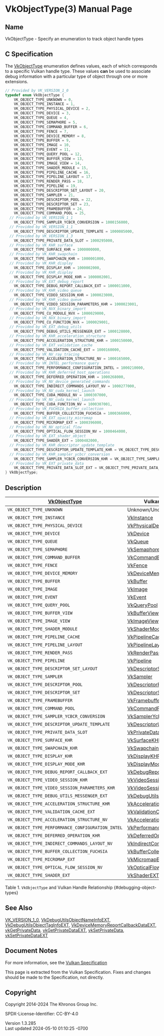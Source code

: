 # VkObjectType(3) Manual Page

## Name

VkObjectType - Specify an enumeration to track object handle types



## <a href="#_c_specification" class="anchor"></a>C Specification

The [VkObjectType](https://registry.khronos.org/vulkan/specs/1.3-extensions/man/html/VkObjectType.html) enumeration defines values, each
of which corresponds to a specific Vulkan handle type. These values
**can** be used to associate debug information with a particular type of
object through one or more extensions.

``` c
// Provided by VK_VERSION_1_0
typedef enum VkObjectType {
    VK_OBJECT_TYPE_UNKNOWN = 0,
    VK_OBJECT_TYPE_INSTANCE = 1,
    VK_OBJECT_TYPE_PHYSICAL_DEVICE = 2,
    VK_OBJECT_TYPE_DEVICE = 3,
    VK_OBJECT_TYPE_QUEUE = 4,
    VK_OBJECT_TYPE_SEMAPHORE = 5,
    VK_OBJECT_TYPE_COMMAND_BUFFER = 6,
    VK_OBJECT_TYPE_FENCE = 7,
    VK_OBJECT_TYPE_DEVICE_MEMORY = 8,
    VK_OBJECT_TYPE_BUFFER = 9,
    VK_OBJECT_TYPE_IMAGE = 10,
    VK_OBJECT_TYPE_EVENT = 11,
    VK_OBJECT_TYPE_QUERY_POOL = 12,
    VK_OBJECT_TYPE_BUFFER_VIEW = 13,
    VK_OBJECT_TYPE_IMAGE_VIEW = 14,
    VK_OBJECT_TYPE_SHADER_MODULE = 15,
    VK_OBJECT_TYPE_PIPELINE_CACHE = 16,
    VK_OBJECT_TYPE_PIPELINE_LAYOUT = 17,
    VK_OBJECT_TYPE_RENDER_PASS = 18,
    VK_OBJECT_TYPE_PIPELINE = 19,
    VK_OBJECT_TYPE_DESCRIPTOR_SET_LAYOUT = 20,
    VK_OBJECT_TYPE_SAMPLER = 21,
    VK_OBJECT_TYPE_DESCRIPTOR_POOL = 22,
    VK_OBJECT_TYPE_DESCRIPTOR_SET = 23,
    VK_OBJECT_TYPE_FRAMEBUFFER = 24,
    VK_OBJECT_TYPE_COMMAND_POOL = 25,
  // Provided by VK_VERSION_1_1
    VK_OBJECT_TYPE_SAMPLER_YCBCR_CONVERSION = 1000156000,
  // Provided by VK_VERSION_1_1
    VK_OBJECT_TYPE_DESCRIPTOR_UPDATE_TEMPLATE = 1000085000,
  // Provided by VK_VERSION_1_3
    VK_OBJECT_TYPE_PRIVATE_DATA_SLOT = 1000295000,
  // Provided by VK_KHR_surface
    VK_OBJECT_TYPE_SURFACE_KHR = 1000000000,
  // Provided by VK_KHR_swapchain
    VK_OBJECT_TYPE_SWAPCHAIN_KHR = 1000001000,
  // Provided by VK_KHR_display
    VK_OBJECT_TYPE_DISPLAY_KHR = 1000002000,
  // Provided by VK_KHR_display
    VK_OBJECT_TYPE_DISPLAY_MODE_KHR = 1000002001,
  // Provided by VK_EXT_debug_report
    VK_OBJECT_TYPE_DEBUG_REPORT_CALLBACK_EXT = 1000011000,
  // Provided by VK_KHR_video_queue
    VK_OBJECT_TYPE_VIDEO_SESSION_KHR = 1000023000,
  // Provided by VK_KHR_video_queue
    VK_OBJECT_TYPE_VIDEO_SESSION_PARAMETERS_KHR = 1000023001,
  // Provided by VK_NVX_binary_import
    VK_OBJECT_TYPE_CU_MODULE_NVX = 1000029000,
  // Provided by VK_NVX_binary_import
    VK_OBJECT_TYPE_CU_FUNCTION_NVX = 1000029001,
  // Provided by VK_EXT_debug_utils
    VK_OBJECT_TYPE_DEBUG_UTILS_MESSENGER_EXT = 1000128000,
  // Provided by VK_KHR_acceleration_structure
    VK_OBJECT_TYPE_ACCELERATION_STRUCTURE_KHR = 1000150000,
  // Provided by VK_EXT_validation_cache
    VK_OBJECT_TYPE_VALIDATION_CACHE_EXT = 1000160000,
  // Provided by VK_NV_ray_tracing
    VK_OBJECT_TYPE_ACCELERATION_STRUCTURE_NV = 1000165000,
  // Provided by VK_INTEL_performance_query
    VK_OBJECT_TYPE_PERFORMANCE_CONFIGURATION_INTEL = 1000210000,
  // Provided by VK_KHR_deferred_host_operations
    VK_OBJECT_TYPE_DEFERRED_OPERATION_KHR = 1000268000,
  // Provided by VK_NV_device_generated_commands
    VK_OBJECT_TYPE_INDIRECT_COMMANDS_LAYOUT_NV = 1000277000,
  // Provided by VK_NV_cuda_kernel_launch
    VK_OBJECT_TYPE_CUDA_MODULE_NV = 1000307000,
  // Provided by VK_NV_cuda_kernel_launch
    VK_OBJECT_TYPE_CUDA_FUNCTION_NV = 1000307001,
  // Provided by VK_FUCHSIA_buffer_collection
    VK_OBJECT_TYPE_BUFFER_COLLECTION_FUCHSIA = 1000366000,
  // Provided by VK_EXT_opacity_micromap
    VK_OBJECT_TYPE_MICROMAP_EXT = 1000396000,
  // Provided by VK_NV_optical_flow
    VK_OBJECT_TYPE_OPTICAL_FLOW_SESSION_NV = 1000464000,
  // Provided by VK_EXT_shader_object
    VK_OBJECT_TYPE_SHADER_EXT = 1000482000,
  // Provided by VK_KHR_descriptor_update_template
    VK_OBJECT_TYPE_DESCRIPTOR_UPDATE_TEMPLATE_KHR = VK_OBJECT_TYPE_DESCRIPTOR_UPDATE_TEMPLATE,
  // Provided by VK_KHR_sampler_ycbcr_conversion
    VK_OBJECT_TYPE_SAMPLER_YCBCR_CONVERSION_KHR = VK_OBJECT_TYPE_SAMPLER_YCBCR_CONVERSION,
  // Provided by VK_EXT_private_data
    VK_OBJECT_TYPE_PRIVATE_DATA_SLOT_EXT = VK_OBJECT_TYPE_PRIVATE_DATA_SLOT,
} VkObjectType;
```

## <a href="#_description" class="anchor"></a>Description

| [VkObjectType](https://registry.khronos.org/vulkan/specs/1.3-extensions/man/html/VkObjectType.html)                | Vulkan Handle Type                                                      |
|--------------------------------------------------|-------------------------------------------------------------------------|
| `VK_OBJECT_TYPE_UNKNOWN`                         | Unknown/Undefined Handle                                                |
| `VK_OBJECT_TYPE_INSTANCE`                        | [VkInstance](https://registry.khronos.org/vulkan/specs/1.3-extensions/man/html/VkInstance.html)                                           |
| `VK_OBJECT_TYPE_PHYSICAL_DEVICE`                 | [VkPhysicalDevice](https://registry.khronos.org/vulkan/specs/1.3-extensions/man/html/VkPhysicalDevice.html)                               |
| `VK_OBJECT_TYPE_DEVICE`                          | [VkDevice](https://registry.khronos.org/vulkan/specs/1.3-extensions/man/html/VkDevice.html)                                               |
| `VK_OBJECT_TYPE_QUEUE`                           | [VkQueue](https://registry.khronos.org/vulkan/specs/1.3-extensions/man/html/VkQueue.html)                                                 |
| `VK_OBJECT_TYPE_SEMAPHORE`                       | [VkSemaphore](https://registry.khronos.org/vulkan/specs/1.3-extensions/man/html/VkSemaphore.html)                                         |
| `VK_OBJECT_TYPE_COMMAND_BUFFER`                  | [VkCommandBuffer](https://registry.khronos.org/vulkan/specs/1.3-extensions/man/html/VkCommandBuffer.html)                                 |
| `VK_OBJECT_TYPE_FENCE`                           | [VkFence](https://registry.khronos.org/vulkan/specs/1.3-extensions/man/html/VkFence.html)                                                 |
| `VK_OBJECT_TYPE_DEVICE_MEMORY`                   | [VkDeviceMemory](https://registry.khronos.org/vulkan/specs/1.3-extensions/man/html/VkDeviceMemory.html)                                   |
| `VK_OBJECT_TYPE_BUFFER`                          | [VkBuffer](https://registry.khronos.org/vulkan/specs/1.3-extensions/man/html/VkBuffer.html)                                               |
| `VK_OBJECT_TYPE_IMAGE`                           | [VkImage](https://registry.khronos.org/vulkan/specs/1.3-extensions/man/html/VkImage.html)                                                 |
| `VK_OBJECT_TYPE_EVENT`                           | [VkEvent](https://registry.khronos.org/vulkan/specs/1.3-extensions/man/html/VkEvent.html)                                                 |
| `VK_OBJECT_TYPE_QUERY_POOL`                      | [VkQueryPool](https://registry.khronos.org/vulkan/specs/1.3-extensions/man/html/VkQueryPool.html)                                         |
| `VK_OBJECT_TYPE_BUFFER_VIEW`                     | [VkBufferView](https://registry.khronos.org/vulkan/specs/1.3-extensions/man/html/VkBufferView.html)                                       |
| `VK_OBJECT_TYPE_IMAGE_VIEW`                      | [VkImageView](https://registry.khronos.org/vulkan/specs/1.3-extensions/man/html/VkImageView.html)                                         |
| `VK_OBJECT_TYPE_SHADER_MODULE`                   | [VkShaderModule](https://registry.khronos.org/vulkan/specs/1.3-extensions/man/html/VkShaderModule.html)                                   |
| `VK_OBJECT_TYPE_PIPELINE_CACHE`                  | [VkPipelineCache](https://registry.khronos.org/vulkan/specs/1.3-extensions/man/html/VkPipelineCache.html)                                 |
| `VK_OBJECT_TYPE_PIPELINE_LAYOUT`                 | [VkPipelineLayout](https://registry.khronos.org/vulkan/specs/1.3-extensions/man/html/VkPipelineLayout.html)                               |
| `VK_OBJECT_TYPE_RENDER_PASS`                     | [VkRenderPass](https://registry.khronos.org/vulkan/specs/1.3-extensions/man/html/VkRenderPass.html)                                       |
| `VK_OBJECT_TYPE_PIPELINE`                        | [VkPipeline](https://registry.khronos.org/vulkan/specs/1.3-extensions/man/html/VkPipeline.html)                                           |
| `VK_OBJECT_TYPE_DESCRIPTOR_SET_LAYOUT`           | [VkDescriptorSetLayout](https://registry.khronos.org/vulkan/specs/1.3-extensions/man/html/VkDescriptorSetLayout.html)                     |
| `VK_OBJECT_TYPE_SAMPLER`                         | [VkSampler](https://registry.khronos.org/vulkan/specs/1.3-extensions/man/html/VkSampler.html)                                             |
| `VK_OBJECT_TYPE_DESCRIPTOR_POOL`                 | [VkDescriptorPool](https://registry.khronos.org/vulkan/specs/1.3-extensions/man/html/VkDescriptorPool.html)                               |
| `VK_OBJECT_TYPE_DESCRIPTOR_SET`                  | [VkDescriptorSet](https://registry.khronos.org/vulkan/specs/1.3-extensions/man/html/VkDescriptorSet.html)                                 |
| `VK_OBJECT_TYPE_FRAMEBUFFER`                     | [VkFramebuffer](https://registry.khronos.org/vulkan/specs/1.3-extensions/man/html/VkFramebuffer.html)                                     |
| `VK_OBJECT_TYPE_COMMAND_POOL`                    | [VkCommandPool](https://registry.khronos.org/vulkan/specs/1.3-extensions/man/html/VkCommandPool.html)                                     |
| `VK_OBJECT_TYPE_SAMPLER_YCBCR_CONVERSION`        | [VkSamplerYcbcrConversion](https://registry.khronos.org/vulkan/specs/1.3-extensions/man/html/VkSamplerYcbcrConversion.html)               |
| `VK_OBJECT_TYPE_DESCRIPTOR_UPDATE_TEMPLATE`      | [VkDescriptorUpdateTemplate](https://registry.khronos.org/vulkan/specs/1.3-extensions/man/html/VkDescriptorUpdateTemplate.html)           |
| `VK_OBJECT_TYPE_PRIVATE_DATA_SLOT`               | [VkPrivateDataSlot](https://registry.khronos.org/vulkan/specs/1.3-extensions/man/html/VkPrivateDataSlot.html)                             |
| `VK_OBJECT_TYPE_SURFACE_KHR`                     | [VkSurfaceKHR](https://registry.khronos.org/vulkan/specs/1.3-extensions/man/html/VkSurfaceKHR.html)                                       |
| `VK_OBJECT_TYPE_SWAPCHAIN_KHR`                   | [VkSwapchainKHR](https://registry.khronos.org/vulkan/specs/1.3-extensions/man/html/VkSwapchainKHR.html)                                   |
| `VK_OBJECT_TYPE_DISPLAY_KHR`                     | [VkDisplayKHR](https://registry.khronos.org/vulkan/specs/1.3-extensions/man/html/VkDisplayKHR.html)                                       |
| `VK_OBJECT_TYPE_DISPLAY_MODE_KHR`                | [VkDisplayModeKHR](https://registry.khronos.org/vulkan/specs/1.3-extensions/man/html/VkDisplayModeKHR.html)                               |
| `VK_OBJECT_TYPE_DEBUG_REPORT_CALLBACK_EXT`       | [VkDebugReportCallbackEXT](https://registry.khronos.org/vulkan/specs/1.3-extensions/man/html/VkDebugReportCallbackEXT.html)               |
| `VK_OBJECT_TYPE_VIDEO_SESSION_KHR`               | [VkVideoSessionKHR](https://registry.khronos.org/vulkan/specs/1.3-extensions/man/html/VkVideoSessionKHR.html)                             |
| `VK_OBJECT_TYPE_VIDEO_SESSION_PARAMETERS_KHR`    | [VkVideoSessionParametersKHR](https://registry.khronos.org/vulkan/specs/1.3-extensions/man/html/VkVideoSessionParametersKHR.html)         |
| `VK_OBJECT_TYPE_DEBUG_UTILS_MESSENGER_EXT`       | [VkDebugUtilsMessengerEXT](https://registry.khronos.org/vulkan/specs/1.3-extensions/man/html/VkDebugUtilsMessengerEXT.html)               |
| `VK_OBJECT_TYPE_ACCELERATION_STRUCTURE_KHR`      | [VkAccelerationStructureKHR](https://registry.khronos.org/vulkan/specs/1.3-extensions/man/html/VkAccelerationStructureKHR.html)           |
| `VK_OBJECT_TYPE_VALIDATION_CACHE_EXT`            | [VkValidationCacheEXT](https://registry.khronos.org/vulkan/specs/1.3-extensions/man/html/VkValidationCacheEXT.html)                       |
| `VK_OBJECT_TYPE_ACCELERATION_STRUCTURE_NV`       | [VkAccelerationStructureNV](https://registry.khronos.org/vulkan/specs/1.3-extensions/man/html/VkAccelerationStructureNV.html)             |
| `VK_OBJECT_TYPE_PERFORMANCE_CONFIGURATION_INTEL` | [VkPerformanceConfigurationINTEL](https://registry.khronos.org/vulkan/specs/1.3-extensions/man/html/VkPerformanceConfigurationINTEL.html) |
| `VK_OBJECT_TYPE_DEFERRED_OPERATION_KHR`          | [VkDeferredOperationKHR](https://registry.khronos.org/vulkan/specs/1.3-extensions/man/html/VkDeferredOperationKHR.html)                   |
| `VK_OBJECT_TYPE_INDIRECT_COMMANDS_LAYOUT_NV`     | [VkIndirectCommandsLayoutNV](https://registry.khronos.org/vulkan/specs/1.3-extensions/man/html/VkIndirectCommandsLayoutNV.html)           |
| `VK_OBJECT_TYPE_BUFFER_COLLECTION_FUCHSIA`       | [VkBufferCollectionFUCHSIA](https://registry.khronos.org/vulkan/specs/1.3-extensions/man/html/VkBufferCollectionFUCHSIA.html)             |
| `VK_OBJECT_TYPE_MICROMAP_EXT`                    | [VkMicromapEXT](https://registry.khronos.org/vulkan/specs/1.3-extensions/man/html/VkMicromapEXT.html)                                     |
| `VK_OBJECT_TYPE_OPTICAL_FLOW_SESSION_NV`         | [VkOpticalFlowSessionNV](https://registry.khronos.org/vulkan/specs/1.3-extensions/man/html/VkOpticalFlowSessionNV.html)                   |
| `VK_OBJECT_TYPE_SHADER_EXT`                      | [VkShaderEXT](https://registry.khronos.org/vulkan/specs/1.3-extensions/man/html/VkShaderEXT.html)                                         |

Table 1. `VkObjectType` and Vulkan Handle Relationship
{#debugging-object-types}

## <a href="#_see_also" class="anchor"></a>See Also

[VK_VERSION_1_0](https://registry.khronos.org/vulkan/specs/1.3-extensions/man/html/VK_VERSION_1_0.html),
[VkDebugUtilsObjectNameInfoEXT](https://registry.khronos.org/vulkan/specs/1.3-extensions/man/html/VkDebugUtilsObjectNameInfoEXT.html),
[VkDebugUtilsObjectTagInfoEXT](https://registry.khronos.org/vulkan/specs/1.3-extensions/man/html/VkDebugUtilsObjectTagInfoEXT.html),
[VkDeviceMemoryReportCallbackDataEXT](https://registry.khronos.org/vulkan/specs/1.3-extensions/man/html/VkDeviceMemoryReportCallbackDataEXT.html),
[vkGetPrivateData](https://registry.khronos.org/vulkan/specs/1.3-extensions/man/html/vkGetPrivateData.html),
[vkGetPrivateDataEXT](https://registry.khronos.org/vulkan/specs/1.3-extensions/man/html/vkGetPrivateDataEXT.html),
[vkSetPrivateData](https://registry.khronos.org/vulkan/specs/1.3-extensions/man/html/vkSetPrivateData.html),
[vkSetPrivateDataEXT](https://registry.khronos.org/vulkan/specs/1.3-extensions/man/html/vkSetPrivateDataEXT.html)

## <a href="#_document_notes" class="anchor"></a>Document Notes

For more information, see the <a
href="https://registry.khronos.org/vulkan/specs/1.3-extensions/html/vkspec.html#VkObjectType"
target="_blank" rel="noopener">Vulkan Specification</a>

This page is extracted from the Vulkan Specification. Fixes and changes
should be made to the Specification, not directly.

## <a href="#_copyright" class="anchor"></a>Copyright

Copyright 2014-2024 The Khronos Group Inc.

SPDX-License-Identifier: CC-BY-4.0

Version 1.3.285  
Last updated 2024-05-10 01:10:25 -0700
